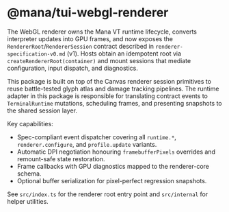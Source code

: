 # @mana/tui-webgl-renderer

The WebGL renderer owns the Mana VT runtime lifecycle, converts interpreter
updates into GPU frames, and now exposes the `RendererRoot`/`RendererSession`
contract described in `renderer-specification-v0.md` (v1). Hosts obtain an
idempotent root via `createRendererRoot(container)` and mount sessions that
mediate configuration, input dispatch, and diagnostics.

This package is built on top of the Canvas renderer session primitives to reuse
battle-tested glyph atlas and damage tracking pipelines. The runtime adapter in
this package is responsible for translating contract events to
`TerminalRuntime` mutations, scheduling frames, and presenting snapshots to the
shared session layer.

Key capabilities:

- Spec-compliant event dispatcher covering all `runtime.*`,
  `renderer.configure`, and `profile.update` variants.
- Automatic DPI negotiation honouring `framebufferPixels` overrides and
  remount-safe state restoration.
- Frame callbacks with GPU diagnostics mapped to the renderer-core schema.
- Optional buffer serialization for pixel-perfect regression snapshots.

See `src/index.ts` for the renderer root entry point and `src/internal` for
helper utilities.

